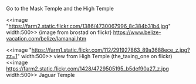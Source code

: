 Go to the Mask Temple and the High Temple

<<image "https://farm2.static.flickr.com/1386/4730067996_8c384b31b4.jpg" width:500>>
{image from brostad on flickr}
https://www.belize-vacation.com/belize/lamanai.htm

<<image "https://farm1.static.flickr.com/112/291927863_89a3688ece_z.jpg?zz=1" width:500>>
view from High Temple (the_taxing_one on flickr)
<<image https://farm2.static.flickr.com/1428/4729505195_b5def90a27_z.jpg width:500>>
Jaguar Temple

